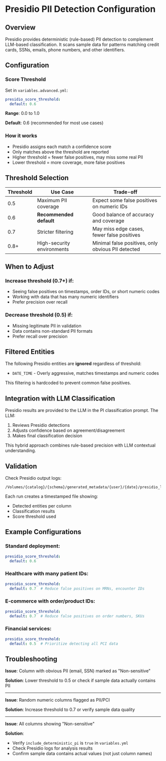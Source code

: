 # Presidio PII Detection Configuration

## Overview

Presidio provides deterministic (rule-based) PII detection to complement LLM-based classification. It scans sample data for patterns matching credit cards, SSNs, emails, phone numbers, and other identifiers.

## Configuration

### Score Threshold

Set in `variables.advanced.yml`:

```yaml
presidio_score_threshold:
  default: 0.6
```

**Range**: 0.0 to 1.0

**Default**: 0.6 (recommended for most use cases)

### How it works

- Presidio assigns each match a confidence score
- Only matches above the threshold are reported
- Higher threshold = fewer false positives, may miss some real PII
- Lower threshold = more coverage, more false positives

## Threshold Selection

| Threshold | Use Case | Trade-off |
|-----------|----------|-----------|
| 0.5 | Maximum PII coverage | Expect some false positives on numeric IDs |
| 0.6 | **Recommended default** | Good balance of accuracy and coverage |
| 0.7 | Stricter filtering | May miss edge cases, fewer false positives |
| 0.8+ | High-security environments | Minimal false positives, only obvious PII detected |

## When to Adjust

### Increase threshold (0.7+) if:
- Seeing false positives on timestamps, order IDs, or short numeric codes
- Working with data that has many numeric identifiers
- Prefer precision over recall

### Decrease threshold (0.5) if:
- Missing legitimate PII in validation
- Data contains non-standard PII formats
- Prefer recall over precision

## Filtered Entities

The following Presidio entities are **ignored** regardless of threshold:

- `DATE_TIME` - Overly aggressive, matches timestamps and numeric codes

This filtering is hardcoded to prevent common false positives.

## Integration with LLM Classification

Presidio results are provided to the LLM in the PI classification prompt. The LLM:
1. Reviews Presidio detections
2. Adjusts confidence based on agreement/disagreement
3. Makes final classification decision

This hybrid approach combines rule-based precision with LLM contextual understanding.

## Validation

Check Presidio output logs:
```
/Volumes/{catalog}/{schema}/generated_metadata/{user}/{date}/presidio_logs/
```

Each run creates a timestamped file showing:
- Detected entities per column
- Classification results
- Score threshold used

## Example Configurations

### Standard deployment:
```yaml
presidio_score_threshold:
  default: 0.6
```

### Healthcare with many patient IDs:
```yaml
presidio_score_threshold:
  default: 0.7  # Reduce false positives on MRNs, encounter IDs
```

### E-commerce with order/product IDs:
```yaml
presidio_score_threshold:
  default: 0.7  # Reduce false positives on order numbers, SKUs
```

### Financial services:
```yaml
presidio_score_threshold:
  default: 0.5  # Prioritize detecting all PCI data
```

## Troubleshooting

**Issue**: Column with obvious PII (email, SSN) marked as "Non-sensitive"

**Solution**: Lower threshold to 0.5 or check if sample data actually contains PII

---

**Issue**: Random numeric columns flagged as PII/PCI

**Solution**: Increase threshold to 0.7 or verify sample data quality

---

**Issue**: All columns showing "Non-sensitive" 

**Solution**: 
- Verify `include_deterministic_pi` is `true` in `variables.yml`
- Check Presidio logs for analysis results
- Confirm sample data contains actual values (not just column names)

